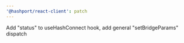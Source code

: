 ```yaml
---
'@hashport/react-client': patch
---
```


Add "status" to useHashConnect hook, add general "setBridgeParams" dispatch

